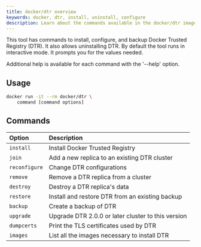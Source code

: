 ```yaml
---
title: docker/dtr overview
keywords: docker, dtr, install, uninstall, configure
description: Learn about the commands available in the docker/dtr image.
---
```


This tool has commands to install, configure, and backup Docker
Trusted Registry (DTR). It also allows uninstalling DTR.
By default the tool runs in interactive mode. It prompts you for
the values needed.

Additional help is available for each command with the '--help' option.


## Usage

```bash
docker run -it --rm docker/dtr \
    command [command options]
```


## Commands

| Option                       | Description                |
|:-----------------------------|:---------------------------|
|`install`| Install Docker Trusted Registry|
|`join`| Add a new replica to an existing DTR cluster|
|`reconfigure`| Change DTR configurations|
|`remove`| Remove a DTR replica from a cluster|
|`destroy`| Destroy a DTR replica's data|
|`restore`| Install and restore DTR from an existing backup|
|`backup`| Create a backup of DTR|
|`upgrade`| Upgrade DTR 2.0.0 or later cluster to this version|
|`dumpcerts`| Print the TLS certificates used by DTR|
|`images`| List all the images necessary to install DTR|

